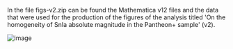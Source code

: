 In the file figs-v2.zip can be found the Mathematica v12 files and the data that were used for the production of the figures of the analysis titled 
'On the homogeneity of SnIa absolute magnitude in the Pantheon+ sample' (v2).

![image](https://user-images.githubusercontent.com/7754610/214861310-a74cc8d6-a0c8-44e4-8260-fb4a8d5e5443.png)
